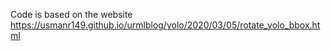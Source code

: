 Code is based on the website https://usmanr149.github.io/urmlblog/yolo/2020/03/05/rotate_yolo_bbox.html 



